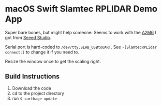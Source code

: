 # macOS Swift Slamtec RPLIDAR Demo App

Super bare bones, but might help someone. Seems to work with the [A2M6](https://www.slamtec.com/en/Lidar/A2) I got from [Seeed Studio](https://www.seeedstudio.com/RPLidar-A2M6-The-Thinest-LIDAR-p-2919.html).

Serial port is hard-coded to `/dev/tty.SLAB_USBtoUART`. See `-[SlamtecRPLidar connect:]` to change it if you need to.

Resize the window once to get the scaling right.

## Build Instructions

1. Download the code
2. cd to the project directory
3. run `$ carthage update`
